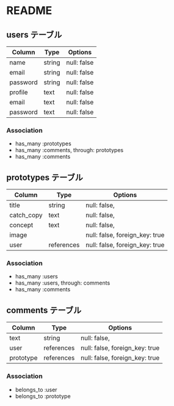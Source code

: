# README

## users テーブル

| Column   | Type   | Options     |
| -------- | ------ | ----------- |
| name     | string | null: false |
| email    | string | null: false |
| password | string | null: false |
| profile  | text   | null: false |
| email    | text   | null: false |
| password | text   | null: false |

### Association

- has_many :prototypes
- has_many :comments, through: prototypes
- has_many :comments

## prototypes テーブル

| Column     | Type       | Options      |
| ------     | ---------- | ------------ |
| title      | string     | null: false, |
| catch_copy | text       | null: false, |
| concept    | text       | null: false, |
| image      |          | null: false, foreign_key: true|
| user       |references| null: false, foreign_key: true|


### Association

- has_many :users
- has_many :users, through: comments
- has_many :comments


## comments テーブル

| Column   | Type       | Options                       |
| -------  | ---------- | ------------------------------|
| text     | string     | null: false,                  |
| user     | references | null: false, foreign_key: true|
| prototype| references | null: false, foreign_key: true|

### Association

- belongs_to :user
- belongs_to :prototype